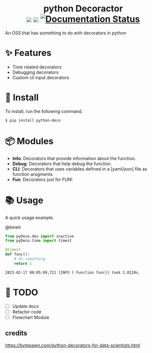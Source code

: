 <div align="center">

<h1> <strong>py</strong>thon <strong>Deco</strong>ractor<br>
<img src="https://img.shields.io/badge/made%20with-LOVE-red">
<img src="https://img.shields.io/badge/license-MIT-blue">
<a href='https://py-decorators.readthedocs.io/en/latest/?badge=latest'>
    <img src='https://readthedocs.org/projects/py-decorators/badge/?version=latest' alt='Documentation Status' />
</a>
</h1>
</div>

An OSS that has something to do with decorators in python

# :sparkles: Features

- Time related decorators
- Debugging decorators
- Custom cli input decorators

# :hammer: Install

To install, run the following command.

```bash
$ pip install python-deco
```

# :package: Modules

- **Info**: Decorators that provide information about the function.
- **Debug**: Decorators that help debug the function.
- **CLI**: Decorators that uses variables defined in a [yaml/json] file as function arugments.
- **Fun**: Decorators just for FUN!

# :books: Usage

A quick usage example.

@timeit

```python
from pyDeco.dev import inactive
from pyDeco.time import timeit

@timeit
def func():
    # do something
    return 1
```

```bash
2023-02-17 00:05:09,721 [INFO ] Function func() took 2.0120s.
```

# :construction: TODO

- [ ] Update docs
- [ ] Refactor code
- [ ] Flowchart Module

## credits

https://bytepawn.com/python-decorators-for-data-scientists.html
